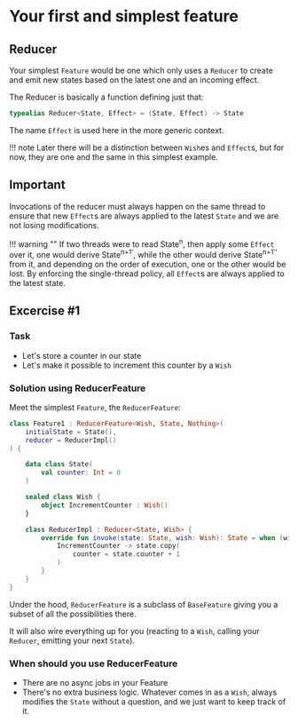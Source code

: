 # Your first and simplest feature

## Reducer

Your simplest `Feature` would be one which only uses a `Reducer` to create and emit new states based on the latest one and an incoming effect.

The Reducer is basically a function defining just that:

```kotlin
typealias Reducer<State, Effect> = (State, Effect) -> State
```

The name `Effect` is used here in the more generic context.

!!! note
    Later there will be a distinction between `Wish`es and `Effect`s, but for now, they are one and the same in this simplest example.

## Important ##

Invocations of the reducer must always happen on the same thread to ensure that new `Effect`s are always applied to the latest `State` and we are not losing modifications.

!!! warning ""
    If two threads were to read State<sup>n</sup>, then apply some `Effect` over it, one would derive State<sup>n+1'</sup>, while the other would derive  State<sup>n+1''</sup> from it, and depending on the order of execution, one or the other would be lost. By enforcing the single-thread policy, all `Effect`s are always applied to the latest state.

## Excercise #1
### Task
- Let's store a counter in our state
- Let's make it possible to increment this counter by a `Wish`

### Solution using ReducerFeature

Meet the simplest `Feature`, the `ReducerFeature`:

```kotlin
class Feature1 : ReducerFeature<Wish, State, Nothing>(
    initialState = State(),
    reducer = ReducerImpl()
) {

    data class State(
        val counter: Int = 0
    )

    sealed class Wish {
        object IncrementCounter : Wish()
    }

    class ReducerImpl : Reducer<State, Wish> {
        override fun invoke(state: State, wish: Wish): State = when (wish) {
            IncrementCounter -> state.copy(
                counter = state.counter + 1
            )
        }
    }
}
```



Under the hood, `ReducerFeature` is a subclass of `BaseFeature` giving you a subset of all the possibilities there.

It will also wire everything up for you (reacting to a `Wish`, calling your `Reducer`, emitting your next `State`).

### When should you use ReducerFeature
- There are no async jobs in your Feature
- There's no extra business logic. Whatever comes in as a `Wish`, always modifies the `State` without a question, and we just want to keep track of it.
